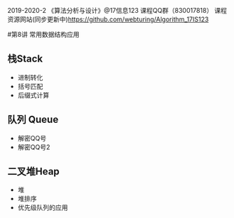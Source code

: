 2019-2020-2 《算法分析与设计》@17信息123 课程QQ群（830017818）
课程资源网站(同步更新中)https://github.com/webturing/Algorithm_17IS123
 
 #第8讲  常用数据结构应用
 ## 栈Stack
 - 进制转化
 - 括号匹配
 - 后缀式计算
 ## 队列 Queue
 - 解密QQ号
 - 解密QQ号2
 ## 二叉堆Heap 
 - 堆
 - 堆排序
 - 优先级队列的应用
 
 